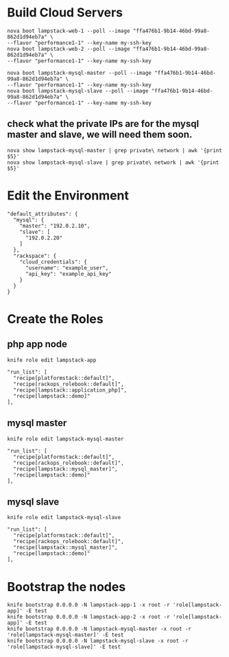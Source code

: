 # Build Cloud Servers
    nova boot lampstack-web-1 --poll --image "ffa476b1-9b14-46bd-99a8-862d1d94eb7a" \
    --flavor "performance1-1" --key-name my-ssh-key
    nova boot lampstack-web-2 --poll --image "ffa476b1-9b14-46bd-99a8-862d1d94eb7a" \
    --flavor "performance1-1" --key-name my-ssh-key

    nova boot lampstack-mysql-master --poll --image "ffa476b1-9b14-46bd-99a8-862d1d94eb7a" \
    --flavor "performance1-1" --key-name my-ssh-key
    nova boot lampstack-mysql-slave --poll --image "ffa476b1-9b14-46bd-99a8-862d1d94eb7a" \
    --flavor "performance1-1" --key-name my-ssh-key

## check what the private IPs are for the mysql master and slave, we will need them soon.

    nova show lampstack-mysql-master | grep private\ network | awk '{print $5}'
    nova show lampstack-mysql-slave | grep private\ network | awk '{print $5}'

# Edit the Environment

    "default_attributes": {
      "mysql": {
        "master": "192.0.2.10",
        "slave": [
          "192.0.2.20"
        ]
      },
      "rackspace": {
        "cloud_credentials": {
          "username": "example_user",
          "api_key": "example_api_key"
        }
      }
    }

# Create the Roles

## php app node

    knife role edit lampstack-app
    
    "run_list": [
      "recipe[platformstack::default]",
      "recipe[rackops_rolebook::default]",
      "recipe[lampstack::application_php]",
      "recipe[lampstack::demo]"
    ],

## mysql master

    knife role edit lampstack-mysql-master
    
    "run_list": [
      "recipe[platformstack::default]",
      "recipe[rackops_rolebook::default]",
      "recipe[lampstack::mysql_master]",
      "recipe[lampstack::demo]"
    ],

## mysql slave

    knife role edit lampstack-mysql-slave
    
    "run_list": [
      "recipe[platformstack::default]",
      "recipe[rackops_rolebook::default]",
      "recipe[lampstack::mysql_master]",
      "recipe[lampstack::demo]"
    ],

# Bootstrap the nodes

    knife bootstrap 0.0.0.0 -N lampstack-app-1 -x root -r 'role[lampstack-app]' -E test
    knife bootstrap 0.0.0.0 -N lampstack-app-2 -x root -r 'role[lampstack-app]' -E test
    knife bootstrap 0.0.0.0 -N lampstack-mysql-master -x root -r 'role[lampstack-mysql-master]' -E test
    knife bootstrap 0.0.0.0 -N lampstack-mysql-slave -x root -r 'role[lampstack-mysql-slave]' -E test

